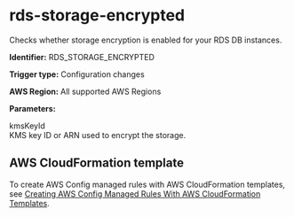 # rds\-storage\-encrypted<a name="rds-storage-encrypted"></a>

Checks whether storage encryption is enabled for your RDS DB instances\.

**Identifier:** RDS\_STORAGE\_ENCRYPTED

**Trigger type:** Configuration changes

**AWS Region:** All supported AWS Regions

**Parameters:**

 kmsKeyId   
 KMS key ID or ARN used to encrypt the storage\.

## AWS CloudFormation template<a name="w24aac11c29c17d277c15"></a>

To create AWS Config managed rules with AWS CloudFormation templates, see [Creating AWS Config Managed Rules With AWS CloudFormation Templates](aws-config-managed-rules-cloudformation-templates.md)\.
